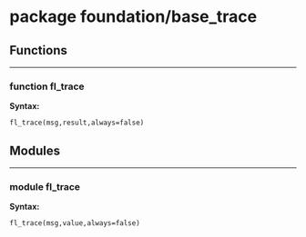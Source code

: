 # package foundation/base_trace

## Functions

---

### function fl_trace

__Syntax:__

```text
fl_trace(msg,result,always=false)
```

## Modules


---

### module fl_trace

__Syntax:__

    fl_trace(msg,value,always=false)

